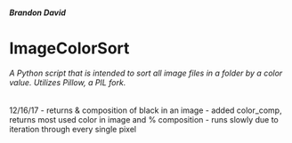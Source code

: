 ##### Brandon David
# ImageColorSort
###### A Python script that is intended to sort all image files in a folder by a color value. Utilizes Pillow, a PIL fork.
12/16/17 - returns & composition of black in an image
         - added color_comp, returns most used color in image and % composition
         - runs slowly due to iteration through every single pixel
